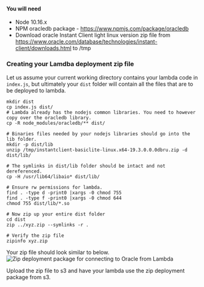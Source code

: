 

#### You will need
* Node 10.16.x 
* NPM oracledb package - https://www.npmjs.com/package/oracledb
* Download oracle Instant Client light linux version zip file from https://www.oracle.com/database/technologies/instant-client/downloads.html to /tmp

### Creating your Lamdba deployment zip file

Let us assume your current working directory contains your lambda code in ```index.js```, but ultimately your ```dist``` folder will contain all the files that are to be deployed to lambda.
```
mkdir dist
cp index.js dist/
# Lambda already has the nodejs common libraries. You need to however copy over the oracledb library.
cp -R node_modules/oracledb/** dist/

# Binaries files needed by your nodejs libraries should go into the lib folder.
mkdir -p dist/lib
unzip /tmp/instantclient-basiclite-linux.x64-19.3.0.0.0dbru.zip -d dist/lib/

# The symlinks in dist/lib folder should be intact and not dereferenced.
cp -H /usr/lib64/libaio* dist/lib/

# Ensure rw permissions for lambda.
find . -type d -print0 |xargs -0 chmod 755
find . -type f -print0 |xargs -0 chmod 644
chmod 755 dist/lib/*.so

# Now zip up your entire dist folder
cd dist
zip ../xyz.zip --symlinks -r .

# Verify the zip file
zipinfo xyz.zip
````
Your zip file should look similar to below.
 ![Zip deployment package for connecting to Oracle from Lambda](../images/external-libraries-in-lambda.PNG)

Upload the zip file to s3 and have your lambda use the zip deployment package from s3.

